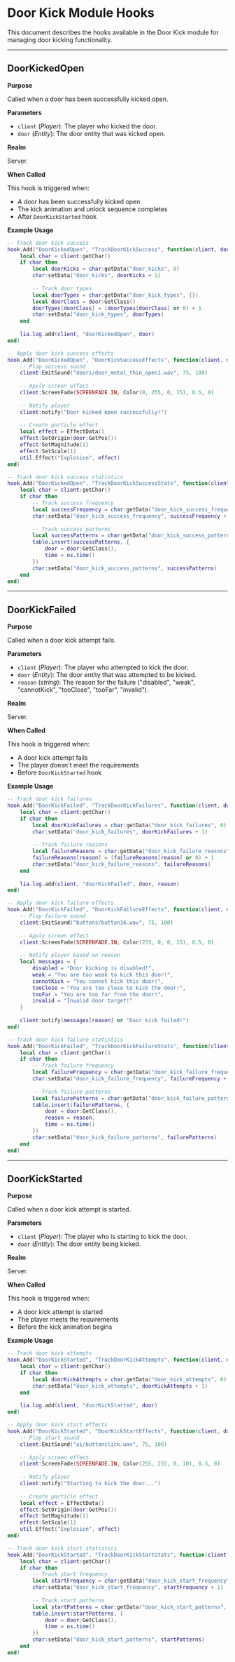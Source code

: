 # Door Kick Module Hooks

This document describes the hooks available in the Door Kick module for managing door kicking functionality.

---

## DoorKickedOpen

**Purpose**

Called when a door has been successfully kicked open.

**Parameters**

* `client` (*Player*): The player who kicked the door.
* `door` (*Entity*): The door entity that was kicked open.

**Realm**

Server.

**When Called**

This hook is triggered when:
- A door has been successfully kicked open
- The kick animation and unlock sequence completes
- After `DoorKickStarted` hook

**Example Usage**

```lua
-- Track door kick success
hook.Add("DoorKickedOpen", "TrackDoorKickSuccess", function(client, door)
    local char = client:getChar()
    if char then
        local doorKicks = char:getData("door_kicks", 0)
        char:setData("door_kicks", doorKicks + 1)
        
        -- Track door types
        local doorTypes = char:getData("door_kick_types", {})
        local doorClass = door:GetClass()
        doorTypes[doorClass] = (doorTypes[doorClass] or 0) + 1
        char:setData("door_kick_types", doorTypes)
    end
    
    lia.log.add(client, "doorKickedOpen", door)
end)

-- Apply door kick success effects
hook.Add("DoorKickedOpen", "DoorKickSuccessEffects", function(client, door)
    -- Play success sound
    client:EmitSound("doors/door_metal_thin_open1.wav", 75, 100)
    
    -- Apply screen effect
    client:ScreenFade(SCREENFADE.IN, Color(0, 255, 0, 15), 0.5, 0)
    
    -- Notify player
    client:notify("Door kicked open successfully!")
    
    -- Create particle effect
    local effect = EffectData()
    effect:SetOrigin(door:GetPos())
    effect:SetMagnitude(1)
    effect:SetScale(1)
    util.Effect("Explosion", effect)
end)

-- Track door kick success statistics
hook.Add("DoorKickedOpen", "TrackDoorKickSuccessStats", function(client, door)
    local char = client:getChar()
    if char then
        -- Track success frequency
        local successFrequency = char:getData("door_kick_success_frequency", 0)
        char:setData("door_kick_success_frequency", successFrequency + 1)
        
        -- Track success patterns
        local successPatterns = char:getData("door_kick_success_patterns", {})
        table.insert(successPatterns, {
            door = door:GetClass(),
            time = os.time()
        })
        char:setData("door_kick_success_patterns", successPatterns)
    end
end)
```

---

## DoorKickFailed

**Purpose**

Called when a door kick attempt fails.

**Parameters**

* `client` (*Player*): The player who attempted to kick the door.
* `door` (*Entity*): The door entity that was attempted to be kicked.
* `reason` (*string*): The reason for the failure ("disabled", "weak", "cannotKick", "tooClose", "tooFar", "invalid").

**Realm**

Server.

**When Called**

This hook is triggered when:
- A door kick attempt fails
- The player doesn't meet the requirements
- Before `DoorKickStarted` hook

**Example Usage**

```lua
-- Track door kick failures
hook.Add("DoorKickFailed", "TrackDoorKickFailures", function(client, door, reason)
    local char = client:getChar()
    if char then
        local doorKickFailures = char:getData("door_kick_failures", 0)
        char:setData("door_kick_failures", doorKickFailures + 1)
        
        -- Track failure reasons
        local failureReasons = char:getData("door_kick_failure_reasons", {})
        failureReasons[reason] = (failureReasons[reason] or 0) + 1
        char:setData("door_kick_failure_reasons", failureReasons)
    end
    
    lia.log.add(client, "doorKickFailed", door, reason)
end)

-- Apply door kick failure effects
hook.Add("DoorKickFailed", "DoorKickFailureEffects", function(client, door, reason)
    -- Play failure sound
    client:EmitSound("buttons/button16.wav", 75, 100)
    
    -- Apply screen effect
    client:ScreenFade(SCREENFADE.IN, Color(255, 0, 0, 15), 0.5, 0)
    
    -- Notify player based on reason
    local messages = {
        disabled = "Door kicking is disabled!",
        weak = "You are too weak to kick this door!",
        cannotKick = "You cannot kick this door!",
        tooClose = "You are too close to kick the door!",
        tooFar = "You are too far from the door!",
        invalid = "Invalid door target!"
    }
    
    client:notify(messages[reason] or "Door kick failed!")
end)

-- Track door kick failure statistics
hook.Add("DoorKickFailed", "TrackDoorKickFailureStats", function(client, door, reason)
    local char = client:getChar()
    if char then
        -- Track failure frequency
        local failureFrequency = char:getData("door_kick_failure_frequency", 0)
        char:setData("door_kick_failure_frequency", failureFrequency + 1)
        
        -- Track failure patterns
        local failurePatterns = char:getData("door_kick_failure_patterns", {})
        table.insert(failurePatterns, {
            door = door:GetClass(),
            reason = reason,
            time = os.time()
        })
        char:setData("door_kick_failure_patterns", failurePatterns)
    end
end)
```

---

## DoorKickStarted

**Purpose**

Called when a door kick attempt is started.

**Parameters**

* `client` (*Player*): The player who is starting to kick the door.
* `door` (*Entity*): The door entity being kicked.

**Realm**

Server.

**When Called**

This hook is triggered when:
- A door kick attempt is started
- The player meets the requirements
- Before the kick animation begins

**Example Usage**

```lua
-- Track door kick attempts
hook.Add("DoorKickStarted", "TrackDoorKickAttempts", function(client, door)
    local char = client:getChar()
    if char then
        local doorKickAttempts = char:getData("door_kick_attempts", 0)
        char:setData("door_kick_attempts", doorKickAttempts + 1)
    end
    
    lia.log.add(client, "doorKickStarted", door)
end)

-- Apply door kick start effects
hook.Add("DoorKickStarted", "DoorKickStartEffects", function(client, door)
    -- Play start sound
    client:EmitSound("ui/buttonclick.wav", 75, 100)
    
    -- Apply screen effect
    client:ScreenFade(SCREENFADE.IN, Color(255, 255, 0, 10), 0.3, 0)
    
    -- Notify player
    client:notify("Starting to kick the door...")
    
    -- Create particle effect
    local effect = EffectData()
    effect:SetOrigin(door:GetPos())
    effect:SetMagnitude(1)
    effect:SetScale(1)
    util.Effect("Explosion", effect)
end)

-- Track door kick start statistics
hook.Add("DoorKickStarted", "TrackDoorKickStartStats", function(client, door)
    local char = client:getChar()
    if char then
        -- Track start frequency
        local startFrequency = char:getData("door_kick_start_frequency", 0)
        char:setData("door_kick_start_frequency", startFrequency + 1)
        
        -- Track start patterns
        local startPatterns = char:getData("door_kick_start_patterns", {})
        table.insert(startPatterns, {
            door = door:GetClass(),
            time = os.time()
        })
        char:setData("door_kick_start_patterns", startPatterns)
    end
end)
```
